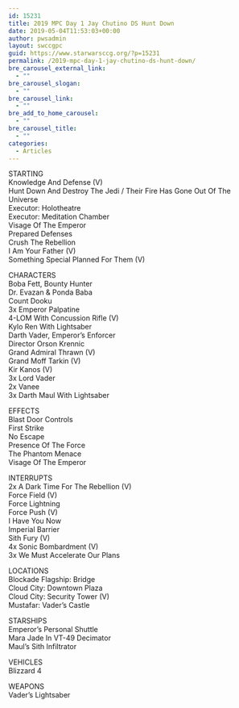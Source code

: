 ```yaml
---
id: 15231
title: 2019 MPC Day 1 Jay Chutino DS Hunt Down
date: 2019-05-04T11:53:03+00:00
author: pwsadmin
layout: swccgpc
guid: https://www.starwarsccg.org/?p=15231
permalink: /2019-mpc-day-1-jay-chutino-ds-hunt-down/
bre_carousel_external_link:
  - ""
bre_carousel_slogan:
  - ""
bre_carousel_link:
  - ""
bre_add_to_home_carousel:
  - ""
bre_carousel_title:
  - ""
categories:
  - Articles
---
```

STARTING  
Knowledge And Defense (V)  
Hunt Down And Destroy The Jedi / Their Fire Has Gone Out Of The Universe  
Executor: Holotheatre  
Executor: Meditation Chamber  
Visage Of The Emperor  
Prepared Defenses  
Crush The Rebellion  
I Am Your Father (V)  
Something Special Planned For Them (V)

CHARACTERS  
Boba Fett, Bounty Hunter  
Dr. Evazan & Ponda Baba  
Count Dooku  
3x Emperor Palpatine  
4-LOM With Concussion Rifle (V)  
Kylo Ren With Lightsaber  
Darth Vader, Emperor&#8217;s Enforcer  
Director Orson Krennic  
Grand Admiral Thrawn (V)  
Grand Moff Tarkin (V)  
Kir Kanos (V)  
3x Lord Vader  
2x Vanee  
3x Darth Maul With Lightsaber

EFFECTS  
Blast Door Controls  
First Strike  
No Escape  
Presence Of The Force  
The Phantom Menace  
Visage Of The Emperor

INTERRUPTS  
2x A Dark Time For The Rebellion (V)  
Force Field (V)  
Force Lightning  
Force Push (V)  
I Have You Now  
Imperial Barrier  
Sith Fury (V)  
4x Sonic Bombardment (V)  
3x We Must Accelerate Our Plans

LOCATIONS  
Blockade Flagship: Bridge  
Cloud City: Downtown Plaza  
Cloud City: Security Tower (V)  
Mustafar: Vader&#8217;s Castle

STARSHIPS  
Emperor&#8217;s Personal Shuttle  
Mara Jade In VT-49 Decimator  
Maul&#8217;s Sith Infiltrator

VEHICLES  
Blizzard 4

WEAPONS  
Vader&#8217;s Lightsaber